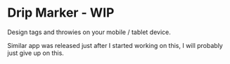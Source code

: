 # Drip Marker - WIP

Design tags and throwies on your mobile / tablet device.

Similar app was released just after I started working on this, I will probably just give up on this.
